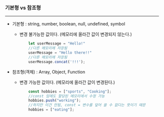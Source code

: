 ### 기본형 vs 참조형

--------

- 기본형 : string, number, boolean, null, undefined, symbol   

    - 변경 불가능한 값이다. (메모리에 올라간 값이 변경되지 않는다.)

        ~~~js
            let userMessage = "Hello!"
            //다른 메모리에 저장됨
            userMessage = "Hello there!!"
            //다른 메모리에 저장됨
            userMessage.concat('!!!');
        ~~~

- 참조형(객체) : Array, Object, Function


    - 변경 가능한 값이다. (메모리에 올라간 값이 변경된다.)

        ~~~js
            const hobbies = ["sports", "Cooking"];
            //const 임에도 할당된 메모리에서 수정 가능
            hobbies.push("working");
            //하지만 이건 안됨, const = 변수를 덮어 쓸 수 없다는 뜻이기 때문
            hobbies = ["eating"];
        ~~~
